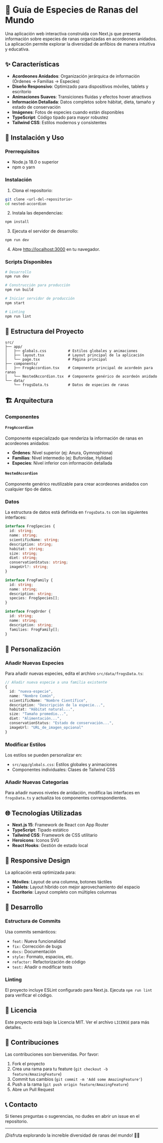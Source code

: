 # 🐸 Guía de Especies de Ranas del Mundo

Una aplicación web interactiva construida con Next.js que presenta información sobre especies de ranas organizadas en acordeones anidados. La aplicación permite explorar la diversidad de anfibios de manera intuitiva y educativa.

## ✨ Características

- **Acordeones Anidados**: Organización jerárquica de información (Órdenes → Familias → Especies)
- **Diseño Responsivo**: Optimizado para dispositivos móviles, tablets y escritorio
- **Animaciones Suaves**: Transiciones fluidas y efectos hover atractivos
- **Información Detallada**: Datos completos sobre hábitat, dieta, tamaño y estado de conservación
- **Imágenes**: Fotos de especies cuando están disponibles
- **TypeScript**: Código tipado para mayor robustez
- **Tailwind CSS**: Estilos modernos y consistentes

## 🚀 Instalación y Uso

### Prerrequisitos

- Node.js 18.0 o superior
- npm o yarn

### Instalación

1. Clona el repositorio:
```bash
git clone <url-del-repositorio>
cd nested-accordion
```

2. Instala las dependencias:
```bash
npm install
```

3. Ejecuta el servidor de desarrollo:
```bash
npm run dev
```

4. Abre [http://localhost:3000](http://localhost:3000) en tu navegador.

### Scripts Disponibles

```bash
# Desarrollo
npm run dev

# Construcción para producción
npm run build

# Iniciar servidor de producción
npm start

# Linting
npm run lint
```

## 📁 Estructura del Proyecto

```
src/
├── app/
│   ├── globals.css          # Estilos globales y animaciones
│   ├── layout.tsx           # Layout principal de la aplicación
│   └── page.tsx             # Página principal
├── components/
│   ├── FrogAccordion.tsx    # Componente principal de acordeón para ranas
│   └── NestedAccordion.tsx  # Componente genérico de acordeón anidado
└── data/
    └── frogsData.ts         # Datos de especies de ranas
```

## 🏗️ Arquitectura

### Componentes

#### `FrogAccordion`
Componente especializado que renderiza la información de ranas en acordeones anidados:
- **Órdenes**: Nivel superior (ej: Anura, Gymnophiona)
- **Familias**: Nivel intermedio (ej: Bufonidae, Hylidae)
- **Especies**: Nivel inferior con información detallada

#### `NestedAccordion`
Componente genérico reutilizable para crear acordeones anidados con cualquier tipo de datos.

### Datos

La estructura de datos está definida en `frogsData.ts` con las siguientes interfaces:

```typescript
interface FrogSpecies {
  id: string;
  name: string;
  scientificName: string;
  description: string;
  habitat: string;
  size: string;
  diet: string;
  conservationStatus: string;
  imageUrl?: string;
}

interface FrogFamily {
  id: string;
  name: string;
  description: string;
  species: FrogSpecies[];
}

interface FrogOrder {
  id: string;
  name: string;
  description: string;
  families: FrogFamily[];
}
```

## 🎨 Personalización

### Añadir Nuevas Especies

Para añadir nuevas especies, edita el archivo `src/data/frogsData.ts`:

```typescript
// Añadir nueva especie a una familia existente
{
  id: "nueva-especie",
  name: "Nombre Común",
  scientificName: "Nombre Científico",
  description: "Descripción de la especie...",
  habitat: "Hábitat natural...",
  size: "Tamaño promedio...",
  diet: "Alimentación...",
  conservationStatus: "Estado de conservación...",
  imageUrl: "URL_de_imagen_opcional"
}
```

### Modificar Estilos

Los estilos se pueden personalizar en:
- `src/app/globals.css`: Estilos globales y animaciones
- Componentes individuales: Clases de Tailwind CSS

### Añadir Nuevas Categorías

Para añadir nuevos niveles de anidación, modifica las interfaces en `frogsData.ts` y actualiza los componentes correspondientes.

## 🌐 Tecnologías Utilizadas

- **Next.js 15**: Framework de React con App Router
- **TypeScript**: Tipado estático
- **Tailwind CSS**: Framework de CSS utilitario
- **Heroicons**: Iconos SVG
- **React Hooks**: Gestión de estado local

## 📱 Responsive Design

La aplicación está optimizada para:
- **Móviles**: Layout de una columna, botones táctiles
- **Tablets**: Layout híbrido con mejor aprovechamiento del espacio
- **Escritorio**: Layout completo con múltiples columnas

## 🔧 Desarrollo

### Estructura de Commits

Usa commits semánticos:
- `feat:` Nueva funcionalidad
- `fix:` Corrección de bugs
- `docs:` Documentación
- `style:` Formato, espacios, etc.
- `refactor:` Refactorización de código
- `test:` Añadir o modificar tests

### Linting

El proyecto incluye ESLint configurado para Next.js. Ejecuta `npm run lint` para verificar el código.

## 📄 Licencia

Este proyecto está bajo la Licencia MIT. Ver el archivo `LICENSE` para más detalles.

## 🤝 Contribuciones

Las contribuciones son bienvenidas. Por favor:

1. Fork el proyecto
2. Crea una rama para tu feature (`git checkout -b feature/AmazingFeature`)
3. Commit tus cambios (`git commit -m 'Add some AmazingFeature'`)
4. Push a la rama (`git push origin feature/AmazingFeature`)
5. Abre un Pull Request

## 📞 Contacto

Si tienes preguntas o sugerencias, no dudes en abrir un issue en el repositorio.

---

¡Disfruta explorando la increíble diversidad de ranas del mundo! 🐸✨